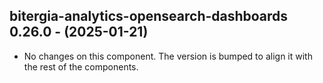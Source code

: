   ## bitergia-analytics-opensearch-dashboards 0.26.0 - (2025-01-21)
  
  * No changes on this component. The version is bumped to align it
    with the rest of the components.
